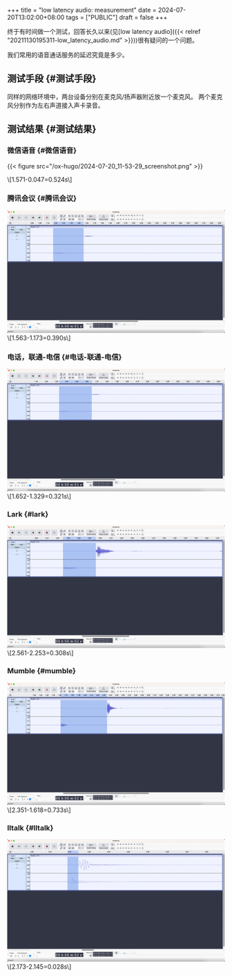 +++
title = "low latency audio: measurement"
date = 2024-07-20T13:02:00+08:00
tags = ["PUBLIC"]
draft = false
+++

终于有时间做一个测试，回答长久以来(见[low latency audio]({{< relref "20211130195311-low_latency_audio.md" >}}))很有疑问的一个问题。

我们常用的语音通话服务的延迟究竟是多少。

<!--more-->


## 测试手段 {#测试手段}

同样的网络环境中，两台设备分别在麦克风/扬声器附近放一个麦克风。
两个麦克风分别作为左右声道接入声卡录音。


## 测试结果 {#测试结果}


### 微信语音 {#微信语音}

{{< figure src="/ox-hugo/2024-07-20_11-53-29_screenshot.png" >}}

\\[1.571-0.047=0.524s\\]


### 腾讯会议 {#腾讯会议}

![](/ox-hugo/2024-07-20_11-55-01_screenshot.png)
\\[1.563-1.173=0.390s\\]


### 电话，联通-电信 {#电话-联通-电信}

![](/ox-hugo/2024-07-20_11-55-45_screenshot.png)
\\[1.652-1.329=0.321s\\]


### Lark {#lark}

![](/ox-hugo/2024-07-20_13-18-02_screenshot.png)
\\[2.561-2.253=0.308s\\]


### Mumble {#mumble}

![](/ox-hugo/2024-07-21_14-54-28_screenshot.png)
\\[2.351-1.618=0.733s\\]


### lltalk {#lltalk}

![](/ox-hugo/2024-07-20_11-56-44_screenshot.png)
\\[2.173-2.145=0.028s\\]
